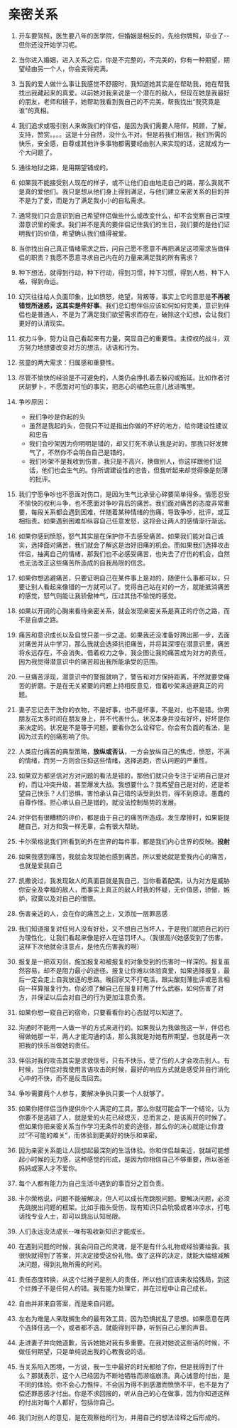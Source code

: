 # 亲密关系

1. 开车要驾照，医生要八年的医学院，但婚姻是相反的，先给你牌照，毕业了--但你还没开始学习呢。
2. 当你进入婚姻，进入关系之后，你是不完整的，不完美的，你有一种期望，期望经由另一个人，你会变得完满。
3. 当我的爱人做什么事让我感觉不舒服时，我知道她其实是在帮助我，她在帮我找出我藏起来的真爱。以前她对我来说是一个潜在的敌人，但现在她是我最好的朋友，老师和镜子，她帮助我看到我自己的不完美，帮我找出“我究竟是谁”的真相。
4. 我们追求或吸引别人来做我们的伴侣，是因为我们需要人陪伴，照顾，了解，支持，赞赏。。。。这是十分自然，没什么不对。但是若我们相信，我们所需的快乐，安全感，自尊或其他许多事物都需要经由别人来实现的话，这就成为一个大问题了。
5. 通往地狱之路，是用期望铺成的。
6. 如果我不能接受别人现在的样子，或不让他们自由地走自己的路，那么我就不是真的爱他们。我只是想从他们身上得到满足，与他们建立亲密关系的目的并不是为了爱，而是为了满足我小小的自私需求。
7. 通常我们只会意识到自己希望伴侣做些什么或改变什么，却不会觉察自己深埋潜意识里的需求。我们并不是真的要伴侣记住我们的生日，我们要的是他们证明我们的价值，希望确认我们值得被爱。
8. 当你找出自己真正情绪需求之后，问自己愿不愿意不再把满足这项需求当做伴侣的职责？我愿不愿意寻求自己内在的力量来满足我的所有需求？
9. 种下想法，就得到行动，种下行动，得到习惯，种下习惯，得到人格，种下人格，得到命运。
10. 幻灭往往给人负面印象，比如愤怒，绝望，背叛等，事实上它的意思是**不再被错觉所迷惑，这其实是件好事**。我们总幻想伴侣应该如何如何完美，意识到伴侣也是普通人，不是为了满足我们欲望需求而存在，破除这个幻想，会让我们更好的认清现实。
11. 权力斗争，努力让自己看起来有力量，突显自己的重要性。主控权的战斗，双方努力地想要改变对方的想法，话语和行为。
12. 孩童的两大需求：归属感和重要性。
13. 尽管不愉快的经验是不可避免的，人类仍会挣扎着去躲闪或拖延。比如作者讨厌胡萝卜，不愿面对可怕的事实，把恶心的橘色玩意儿放进嘴里。
14. 争吵原因：
    - 我们争吵是你起的头
    - 虽然是我起的头，但我只不过是指出你做的不好的地方，给你建设性建议和忠告
    - 我们会吵架因为你明明是错的，却又打死不承认我是对的，那我只好发脾气了，不然你不会明白自己是错的。
    - 我们吵架不是我收到伤害，我只是不高兴，换做别人，你这样跟他们说话，他们也会生气的。你所谓建设性的忠告，但我听起来却觉得像是刻薄的批评。

15. 我们宁愿争吵也不愿面对伤口，是因为生气比承受心碎要简单得多。情愿忍受不愉快的权利斗争，也不愿面对争吵背后的痛苦。我们面对痛苦的态度非常重要，每段关系都会遇到困难，伴随着某种情绪的伤痛，导致争吵，批评，或互相指责。如果遇到困难却纵容自己任意发怒，这将会让两人的感情渐行渐远。
16. 如果你感到愤怒，怒气其实是在保护你不去感受痛苦。如果我们能对自己诚实，选择面对痛苦，我们就会了解这是治好旧痛的机会。而如果我们选择攻击伴侣，抽离自己的情绪，那我们也不必感受痛苦，也失去了疗伤的机会，自然也无法改正这些痛苦所造成的自我局限的信念。
17. 如果你想逃避痛苦，只要证明自己在某件事上是对的，随便什么事都可以，只要让别人看起来像错的一方就可以了。觉得自己站在对的一方，就能抵消痛苦的感觉，怒气则能让我骄傲神气，压过其他不愉悦的感觉。
18. 如果以开阔的心胸来看待亲密关系，就会发现亲密关系是真正的疗伤之路，而不是自虐之路。
19. 痛苦和意识成长以及自觉只差一步之遥。如果我还没准备好跨出那一步，去面对痛苦并从中学习，那么我就会选择抗拒痛苦，并将其深埋在潜意识里，痛苦将永远存在，不会消失。借着权力之争，我企图让我的痛苦成为对方的责任，因为我觉得潜意识中的痛苦超出我所能承受的范围。
20. 一旦痛苦浮现，潜意识中的警报就响了，警告和对方保持距离，不然就要受痛苦的折磨。于是在无关紧要的问题上持相反意见，借着吵架来逃避真正的问题。
21. 妻子忘记去干洗你的衣物，不是好事，也不是坏事，不是对，也不是错。你男朋友花太多时间在朋友身上，并不代表什么。状况本身并没有好坏，好坏是你来决定的。状况是不是等于问题，要看你怎么诠释它。你会有负面的看法，是因为过去的创痛影响了你。
22. 人类应付痛苦的典型策略，**放纵或否认**，一方会放纵自己的焦虑，愤怒，不满的情绪，而另一方则会压抑这些情绪，选择逃跑，否认问题的严重性。
23. 如果双方都坚信对方对问题的看法是错的，那他们就只会专注于证明自己是对的，而让冲突升级，甚至爆发大战。我想要什么？我希望自己是对的，还是希望自己快乐？人们恐惧，害怕承认自己错的话受到处罚，得不到原谅。愚蠢的自尊作怪。担心承认自己是错的，就没法控制局势的发展。
24. 对伴侣有很糟糕的评价，都是由于自己的痛苦所造成。发生摩擦时，如果能提醒自己，对方和我一样无辜，会有很大帮助。
25. 卡尔荣格说我们所看到的外在世界的每件事，都是我们内心世界的反映。**投射**
26. 如果我感到痛苦，我就会发现她也感到痛苦。所以爱她就是爱我内心的痛苦，也就是爱我自己
27. 凯撒说过，我发现敌人的真面目就是我自己，当你看着配偶，认为对方是威胁你安全及幸福的敌人，而事实上真正的敌人时我的怀疑，无价值感，骄傲，嫉妒，寂寞以及对自己的憎恨。
28. 伤害亲近的人，会在你的痛苦之上，又添加一层罪恶感
29. 我们知道报复对任何人没有好处，又不想自己当坏人，于是我们就把自己的行为理性化，让我们看起来像是好人在惩罚坏人。（我很高兴她感受到了伤害，这样下次他就会注意点，是他先伤害我的啊）
30. 报复是一把双刃剑，施加报复和被报复的对象受到的伤害时一样深的。报复虽然容易，却不是阻力最小的途径。报复让你难以体验真爱，如果选择报复，最后一定会走上自我放逐的思路。晚回家又不打电活，跟尖酸刻薄批评或恶言相向一样算报复行为。你必须了解自己在报复时用了什么武器，如何伤害了对方，并保证以后会对自己的行为更加注意负责。
31. 如果你想一窥自己的宿命，只要看看你的心态就可以知道了。
32. 沟通时不能用一人做一半的方式来进行的。如果我认为我做我这一半，伴侣也得做她那一半，两人才能沟通的话，那么我就是对她有所期望，也就是再一次把我的快乐当做她的责任。
33. 伴侣对我的攻击其实是求救信号，只有不快乐，受了伤的人才会攻击别人。有时候，当伴侣对我使用言语攻击的时候，最好的响应方式就是感受并自行消化心中的不快，而不是反击回去。
34. 争吵需要两个人参与，要解决争执只要一个人就够了。
35. 如果你把伴侣当作提供你个人满足的工具，那么你就可能会下一个结论，认为你要不是选错了人，就是爱的火花已经熄灭，总而言之，是该离开的时候了。但如果你把亲密关系当作学习无条件的爱的途径，那么你的决心就能让你渡过“不可能的难关”，而体验到更美好的快乐和亲密。
36. 因为亲密关系能让人回想起最深刻的生活体验。你和伴侣越亲近，就越可能想起小时候的无力感，这种感觉的形成，是因为你相信自己不够重要，所以爸爸妈妈或家人才不爱你。
37. 每个人都有能力为自己生活中遇到的事百分之百负责。
38. 卡尔荣格说，问题不能被解决，但人可以成长而跳脱问题。要解决问题，必须先跳脱出问题的框架。比如手指头受伤，现有知识只会吮吸或者冲凉水，打电话找专业人士，却可以跳出认知局限。
39. 人们永远没法成长--唯有吸收新知识才能成长。
40. 在遇到问题的时候，我会问自己的灵魂，是不是有什么礼物或经验要给我。我很快就得到了答案，并决定接受这份礼物。做了这样的决定，就能大幅缩减解决问题，得到礼物所需的时间。
41. 责任态度转换，从这个烂摊子是别人的责任，所以他们应该来收拾残局，到这个烂摊子不是任何人的错。我有能力处理它，并在过程中让自己成长。
42. 自由并非来自答案，而是来自问题。
43. 左右为难是人来耽搁生命的最有效工具，因为恐惧扰乱了思想。如果愿意在两个选择任选一个，或者都不选，就能得到平静，听到自己心里的声音。
44. 走进妻子并向她道歉，告诉她她对我有多重要。在我对她说这些话的时候，不做任何期望，只是单纯说出我的心教我说的话。
45. 当关系陷入困境，一方说，我一生中最好的时光都给了你，但是我得到了什么？那就表示，这个人已经因为不断地牺牲而濒临崩溃。真心诚意的付出，是不同的体验。你不会心力憔悴，不会因为得不到感激而愤愤不平，也不是为了偿还罪恶感才付出。你是不求回报的，听从自己的心在做事，因为你知道这样的付出对每个人都好，包括你自己。
46. 我们对别人的意见，是在观察他的行为，并用自己的想法诠释之后形成的。


